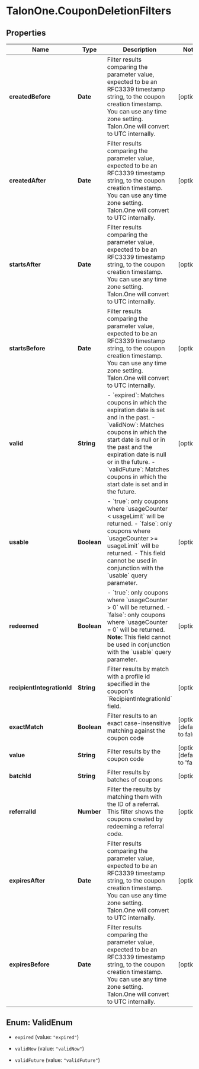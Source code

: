 # TalonOne.CouponDeletionFilters

## Properties

Name | Type | Description | Notes
------------ | ------------- | ------------- | -------------
**createdBefore** | **Date** | Filter results comparing the parameter value, expected to be an RFC3339 timestamp string, to the coupon creation timestamp. You can use any time zone setting. Talon.One will convert to UTC internally. | [optional] 
**createdAfter** | **Date** | Filter results comparing the parameter value, expected to be an RFC3339 timestamp string, to the coupon creation timestamp. You can use any time zone setting. Talon.One will convert to UTC internally. | [optional] 
**startsAfter** | **Date** | Filter results comparing the parameter value, expected to be an RFC3339 timestamp string, to the coupon creation timestamp. You can use any time zone setting. Talon.One will convert to UTC internally. | [optional] 
**startsBefore** | **Date** | Filter results comparing the parameter value, expected to be an RFC3339 timestamp string, to the coupon creation timestamp. You can use any time zone setting. Talon.One will convert to UTC internally. | [optional] 
**valid** | **String** | - &#x60;expired&#x60;: Matches coupons in which the expiration date is set and in the past. - &#x60;validNow&#x60;: Matches coupons in which the start date is null or in the past and the expiration date is null or in the future. - &#x60;validFuture&#x60;: Matches coupons in which the start date is set and in the future.  | [optional] 
**usable** | **Boolean** | - &#x60;true&#x60;: only coupons where &#x60;usageCounter &lt; usageLimit&#x60; will be returned. - &#x60;false&#x60;: only coupons where &#x60;usageCounter &gt;&#x3D; usageLimit&#x60; will be returned. - This field cannot be used in conjunction with the &#x60;usable&#x60; query parameter.  | [optional] 
**redeemed** | **Boolean** | - &#x60;true&#x60;: only coupons where &#x60;usageCounter &gt; 0&#x60; will be returned. - &#x60;false&#x60;: only coupons where &#x60;usageCounter &#x3D; 0&#x60; will be returned.  **Note:** This field cannot be used in conjunction with the &#x60;usable&#x60; query parameter.  | [optional] 
**recipientIntegrationId** | **String** | Filter results by match with a profile id specified in the coupon&#39;s &#x60;RecipientIntegrationId&#x60; field.  | [optional] 
**exactMatch** | **Boolean** | Filter results to an exact case-insensitive matching against the coupon code | [optional] [default to false]
**value** | **String** | Filter results by the coupon code | [optional] [default to &#39;false&#39;]
**batchId** | **String** | Filter results by batches of coupons | [optional] 
**referralId** | **Number** | Filter the results by matching them with the ID of a referral. This filter shows the coupons created by redeeming a referral code. | [optional] 
**expiresAfter** | **Date** | Filter results comparing the parameter value, expected to be an RFC3339 timestamp string, to the coupon creation timestamp. You can use any time zone setting. Talon.One will convert to UTC internally. | [optional] 
**expiresBefore** | **Date** | Filter results comparing the parameter value, expected to be an RFC3339 timestamp string, to the coupon creation timestamp. You can use any time zone setting. Talon.One will convert to UTC internally. | [optional] 



## Enum: ValidEnum


* `expired` (value: `"expired"`)

* `validNow` (value: `"validNow"`)

* `validFuture` (value: `"validFuture"`)




